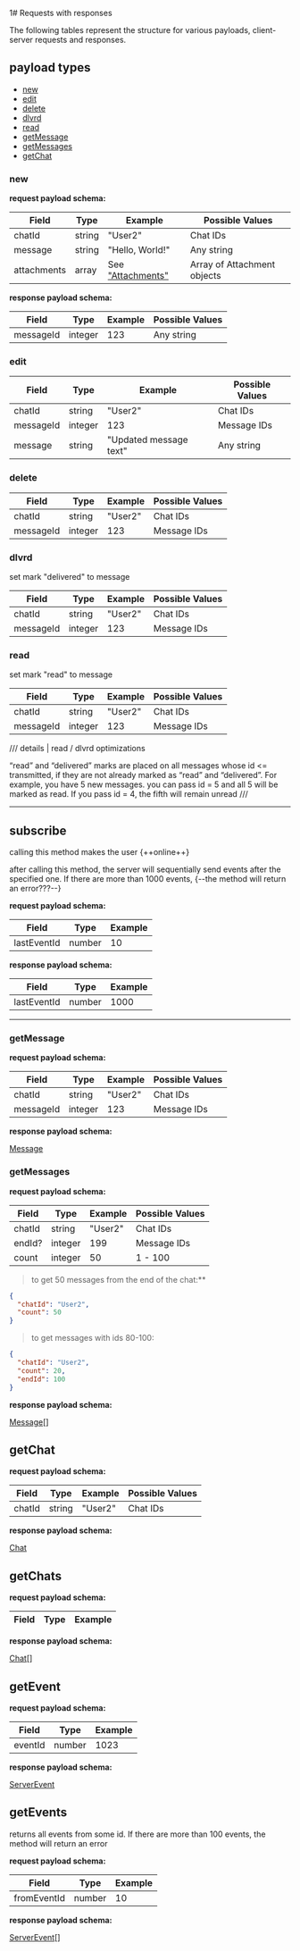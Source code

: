 1# Requests with responses

The following tables represent the structure for various payloads, client-server requests and responses.

## payload types

- [new](#new)
- [edit](#edit)
- [delete](#delete)
- [dlvrd](#dlvrd)
- [read](#read)
- [getMessage](#getmessage)
- [getMessages](#getmessages)
- [getChat](#getchat)

### new

**request payload schema:**

| Field       | Type   | Example                                  | Possible Values             |
| ----------- | ------ | ---------------------------------------- | --------------------------- |
| chatId      | string | "User2"                                  | Chat IDs                    |
| message     | string | "Hello, World!"                          | Any string                  |
| attachments | array  | See ["Attachments"](types/attachment.md) | Array of Attachment objects |

**response payload schema:**

| Field     | Type    | Example | Possible Values |
| --------- | ------- | ------- | --------------- |
| messageId | integer | 123     | Any string      |

### edit

| Field     | Type    | Example                | Possible Values |
| --------- | ------- | ---------------------- | --------------- |
| chatId    | string  | "User2"                | Chat IDs        |
| messageId | integer | 123                    | Message IDs     |
| message   | string  | "Updated message text" | Any string      |

### delete

| Field     | Type    | Example | Possible Values |
| --------- | ------- | ------- | --------------- |
| chatId    | string  | "User2" | Chat IDs        |
| messageId | integer | 123     | Message IDs     |

### dlvrd

set mark "delivered" to message

| Field     | Type    | Example | Possible Values |
| --------- | ------- | ------- | --------------- |
| chatId    | string  | "User2" | Chat IDs        |
| messageId | integer | 123     | Message IDs     |

### read

set mark "read" to message

| Field     | Type    | Example | Possible Values |
| --------- | ------- | ------- | --------------- |
| chatId    | string  | "User2" | Chat IDs        |
| messageId | integer | 123     | Message IDs     |

/// details | read / dlvrd optimizations

“read” and “delivered” marks are placed on all messages whose id <= transmitted, if they are not already marked as “read” and “delivered”. For example, you have 5 new messages. you can pass id = 5 and all 5 will be marked as read. If you pass id = 4, the fifth will remain unread
///

---

## subscribe

calling this method makes the user {++online++}

after calling this method, the server will sequentially send events after the specified one.
If there are more than 1000 events, {--the method will return an error???--}

**request payload schema:**

| Field       | Type   | Example |
| ----------- | ------ | ------- |
| lastEventId | number | 10      |

**response payload schema:**

| Field       | Type   | Example |
| ----------- | ------ | ------- |
| lastEventId | number | 1000    |

---

### getMessage

**request payload schema:**

| Field     | Type    | Example | Possible Values |
| --------- | ------- | ------- | --------------- |
| chatId    | string  | "User2" | Chat IDs        |
| messageId | integer | 123     | Message IDs     |

**response payload schema:**

[Message](types/message.md)

### getMessages

**request payload schema:**

| Field  | Type    | Example | Possible Values |
| ------ | ------- | ------- | --------------- |
| chatId | string  | "User2" | Chat IDs        |
| endId? | integer | 199     | Message IDs     |
| count  | integer | 50      | 1 - 100         |

> to get 50 messages from the end of the chat:\*\*

```json
{
  "chatId": "User2",
  "count": 50
}
```

> to get messages with ids 80-100:

```json
{
  "chatId": "User2",
  "count": 20,
  "endId": 100
}
```

**response payload schema:**

[Message](types/message)[]

## getChat

**request payload schema:**

| Field  | Type   | Example | Possible Values |
| ------ | ------ | ------- | --------------- |
| chatId | string | "User2" | Chat IDs        |

**response payload schema:**

[Chat](types/chat.md)

## getChats

**request payload schema:**

| Field | Type | Example |
| ----- | ---- | ------- |

**response payload schema:**

[Chat](types/chat.md)[]

## getEvent

**request payload schema:**

| Field   | Type   | Example |
| ------- | ------ | ------- |
| eventId | number | 1023    |

**response payload schema:**

[ServerEvent](../server-events)

## getEvents

returns all events from some id. If there are more than 100 events, the method will return an error

**request payload schema:**

| Field       | Type   | Example |
| ----------- | ------ | ------- |
| fromEventId | number | 10      |

**response payload schema:**

[ServerEvent](../server-events)[]
